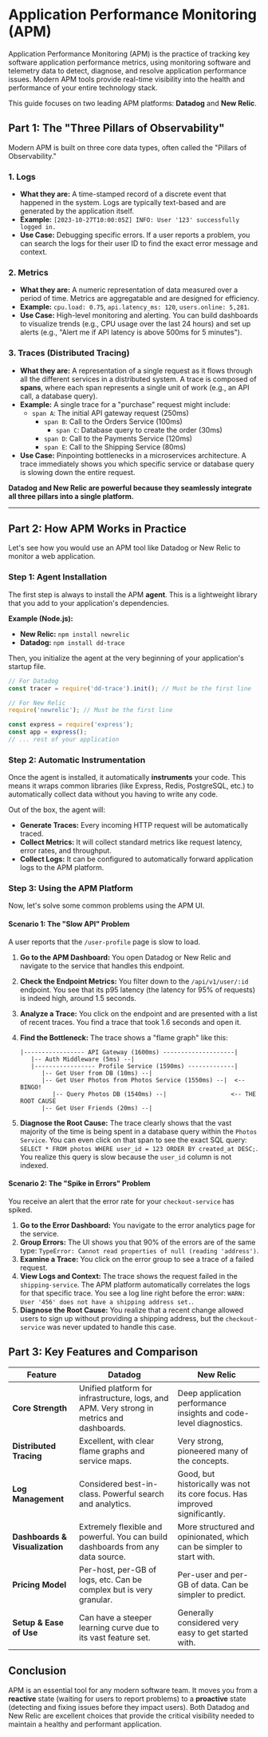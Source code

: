 # Application Performance Monitoring (APM)

Application Performance Monitoring (APM) is the practice of tracking key software application performance metrics, using monitoring software and telemetry data to detect, diagnose, and resolve application performance issues. Modern APM tools provide real-time visibility into the health and performance of your entire technology stack.

This guide focuses on two leading APM platforms: **Datadog** and **New Relic**.

## Part 1: The "Three Pillars of Observability"

Modern APM is built on three core data types, often called the "Pillars of Observability."

### 1. Logs

-   **What they are:** A time-stamped record of a discrete event that happened in the system. Logs are typically text-based and are generated by the application itself.
-   **Example:** `[2023-10-27T10:00:05Z] INFO: User '123' successfully logged in.`
-   **Use Case:** Debugging specific errors. If a user reports a problem, you can search the logs for their user ID to find the exact error message and context.

### 2. Metrics

-   **What they are:** A numeric representation of data measured over a period of time. Metrics are aggregatable and are designed for efficiency.
-   **Example:** `cpu.load: 0.75`, `api.latency_ms: 120`, `users.online: 5,281`.
-   **Use Case:** High-level monitoring and alerting. You can build dashboards to visualize trends (e.g., CPU usage over the last 24 hours) and set up alerts (e.g., "Alert me if API latency is above 500ms for 5 minutes").

### 3. Traces (Distributed Tracing)

-   **What they are:** A representation of a single request as it flows through all the different services in a distributed system. A trace is composed of **spans**, where each span represents a single unit of work (e.g., an API call, a database query).
-   **Example:** A single trace for a "purchase" request might include:
    -   `span A`: The initial API gateway request (250ms)
        -   `span B`: Call to the Orders Service (100ms)
            -   `span C`: Database query to create the order (30ms)
        -   `span D`: Call to the Payments Service (120ms)
        -   `span E`: Call to the Shipping Service (80ms)
-   **Use Case:** Pinpointing bottlenecks in a microservices architecture. A trace immediately shows you which specific service or database query is slowing down the entire request.

**Datadog and New Relic are powerful because they seamlessly integrate all three pillars into a single platform.**

---

## Part 2: How APM Works in Practice

Let's see how you would use an APM tool like Datadog or New Relic to monitor a web application.

### Step 1: Agent Installation

The first step is always to install the APM **agent**. This is a lightweight library that you add to your application's dependencies.

**Example (Node.js):**

-   **New Relic:** `npm install newrelic`
-   **Datadog:** `npm install dd-trace`

Then, you initialize the agent at the very beginning of your application's startup file.

```javascript
// For Datadog
const tracer = require('dd-trace').init(); // Must be the first line

// For New Relic
require('newrelic'); // Must be the first line

const express = require('express');
const app = express();
// ... rest of your application
```

### Step 2: Automatic Instrumentation

Once the agent is installed, it automatically **instruments** your code. This means it wraps common libraries (like Express, Redis, PostgreSQL, etc.) to automatically collect data without you having to write any code.

Out of the box, the agent will:
-   **Generate Traces:** Every incoming HTTP request will be automatically traced.
-   **Collect Metrics:** It will collect standard metrics like request latency, error rates, and throughput.
-   **Collect Logs:** It can be configured to automatically forward application logs to the APM platform.

### Step 3: Using the APM Platform

Now, let's solve some common problems using the APM UI.

#### Scenario 1: The "Slow API" Problem

A user reports that the `/user-profile` page is slow to load.

1.  **Go to the APM Dashboard:** You open Datadog or New Relic and navigate to the service that handles this endpoint.
2.  **Check the Endpoint Metrics:** You filter down to the `/api/v1/user/:id` endpoint. You see that its p95 latency (the latency for 95% of requests) is indeed high, around 1.5 seconds.
3.  **Analyze a Trace:** You click on the endpoint and are presented with a list of recent traces. You find a trace that took 1.6 seconds and open it.
4.  **Find the Bottleneck:** The trace shows a "flame graph" like this:

    ```
    |----------------- API Gateway (1600ms) --------------------|
       |-- Auth Middleware (5ms) --|
       |----------------- Profile Service (1590ms) -------------|
          |-- Get User from DB (10ms) --|
          |-- Get User Photos from Photos Service (1550ms) --|  <-- BINGO!
             |-- Query Photos DB (1540ms) --|                  <-- THE ROOT CAUSE
          |-- Get User Friends (20ms) --|
    ```
5.  **Diagnose the Root Cause:** The trace clearly shows that the vast majority of the time is being spent in a database query within the `Photos Service`. You can even click on that span to see the exact SQL query: `SELECT * FROM photos WHERE user_id = 123 ORDER BY created_at DESC;`. You realize this query is slow because the `user_id` column is not indexed.

#### Scenario 2: The "Spike in Errors" Problem

You receive an alert that the error rate for your `checkout-service` has spiked.

1.  **Go to the Error Dashboard:** You navigate to the error analytics page for the service.
2.  **Group Errors:** The UI shows you that 90% of the errors are of the same type: `TypeError: Cannot read properties of null (reading 'address')`.
3.  **Examine a Trace:** You click on the error group to see a trace of a failed request.
4.  **View Logs and Context:** The trace shows the request failed in the `shipping-service`. The APM platform automatically correlates the logs for that specific trace. You see a log line right before the error: `WARN: User '456' does not have a shipping address set.`.
5.  **Diagnose the Root Cause:** You realize that a recent change allowed users to sign up without providing a shipping address, but the `checkout-service` was never updated to handle this case.

## Part 3: Key Features and Comparison

| Feature                       | Datadog                                                              | New Relic                                                            |
| ----------------------------- | -------------------------------------------------------------------- | -------------------------------------------------------------------- |
| **Core Strength**             | Unified platform for infrastructure, logs, and APM. Very strong in metrics and dashboards. | Deep application performance insights and code-level diagnostics. |
| **Distributed Tracing**       | Excellent, with clear flame graphs and service maps.                 | Very strong, pioneered many of the concepts.                        |
| **Log Management**            | Considered best-in-class. Powerful search and analytics.             | Good, but historically was not its core focus. Has improved significantly. |
| **Dashboards & Visualization** | Extremely flexible and powerful. You can build dashboards from any data source. | More structured and opinionated, which can be simpler to start with. |
| **Pricing Model**             | Per-host, per-GB of logs, etc. Can be complex but is very granular.    | Per-user and per-GB of data. Can be simpler to predict.              |
| **Setup & Ease of Use**       | Can have a steeper learning curve due to its vast feature set.       | Generally considered very easy to get started with.                  |

## Conclusion

APM is an essential tool for any modern software team. It moves you from a **reactive** state (waiting for users to report problems) to a **proactive** state (detecting and fixing issues before they impact users). Both Datadog and New Relic are excellent choices that provide the critical visibility needed to maintain a healthy and performant application.
